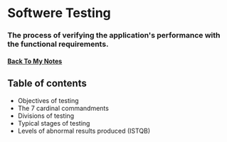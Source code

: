 <h1>Softwere Testing</h1>
<h3>The process of verifying the application's performance with the functional requirements.
</h3>
<h4><a href="https://github.com/Prime2390/Prime2390/blob/main/MyNote.md">Back To My Notes</a></h4>

<h2>Table of contents</h2>
<ul>
  <li>Objectives of testing</li>
  <li>The 7 cardinal commandments</li>
  <li>Divisions of testing</li>
  <li>Typical stages of testing</li>
  <li>Levels of abnormal results produced (ISTQB)</li>
</ul>

